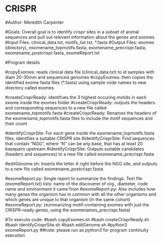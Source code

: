 # CRISPR

#Author: Meredith Carpenter

#Goals: Overall goal is to identify crispr sites in a subset of animal sequences and pull out relevant information about the genes and exomes
#Input Files: clinical_data.txt, motifs_list.txt, *.fasta
#Output Files: exomes (directory), exomename_topmotifs.fasta, exomename_precrispr.fasta, exomename_postcrispr.fasta, exomeReport.txt

#Program details

#copyExomes: reads clinical data file (clinical_data.txt) to id samples with diam 20-30mm and sequenced genomes
#copyExomes: then copies the identified exome fasta files (*.fasta) using sample code names to new directory called exomes

#createCrisprReady: identifues the 3 highest occuring motids in each exome inside the exomes folder
#createCrisprReady: outputs the headers and corresponding sequences to a new file called exomename_topmotifs.fasta
#createCrisprReady: Renames the headers of the exomename_topmotifs.fasta files to include the motif sequences and their count

#identifyCrisprSite: For each gene inside the exomename_topmotifs.fasta files, identifies a suitable CRISPR site
#identifyCrisprSite: Find sequences that contain “NGG”, where “N” can be any base, that has at least 20 basepairs upstream
#identifyCrisprSite: Outputs suitable candidates (headers and sequences) to a new file called exomename_precrispr.fasta

#editGenome.sh: Inserts the letter A right before the NGG site, and outputs to a new file called exomename_postcrispr.fasta

#exomeReport.py: Single report to summarize the findings. Text file (exomeReport.txt) lists: name of the discoverer of org., diameter, code name and environment it came from
#exomeReport.py: Also includes how many genes the organism has in common with all the other organisms and which genes are unique to that organism (in the same cohort)
#exomeReport.py: (summarizing motif-containing exomes with just the CRISPR-ready genes, using the exomenames_precrispr.fasta)

#To execute code:
#bash copyExomes.sh
#bash createCrisprReady.sh
#bash identifyCrisprSite.sh
#bash editGenome.sh
#python3 exomeReport.py ##note: please run as python3 for program continuity execution
